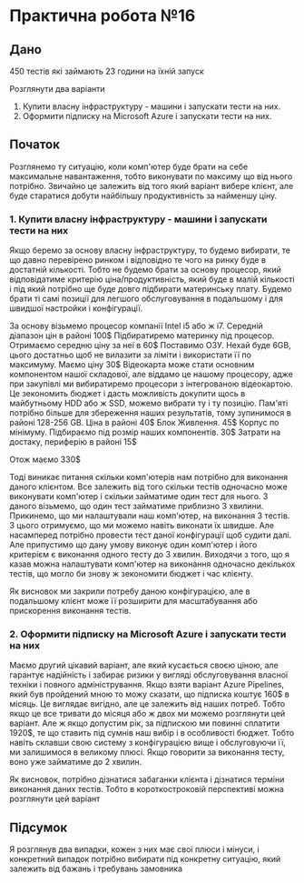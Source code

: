# Практична робота №16

## Дано

450 тестів які займають 23 години на їхній запуск

Розглянути два варіанти

1. Купити власну інфраструктуру - машини і запускати тести на них.
2. Оформити підписку на Microsoft Azure і запускати тести на них.

## Початок

Розглянемо ту ситуацію, коли комп'ютер буде брати на себе максимальне навантаження, тобто виконувати по максиму що від нього потрібно. Звичайно це залежить від того який варіант вибере клієнт, але буде старатися добути найбільшу продуктивність за найменшу ціну.

### 1. Купити власну інфраструктуру - машини і запускати тести на них

Якщо беремо за основу власну інфраструктуру, то будемо вибирати, те що давно перевірено ринком і відповідно те чого на ринку буде в достатній кількості. Тобто не будемо брати за основу процесор, який відповідатиме критерію ціна/продуктивність, який буде в малій кількості і під який потрібно ще буде довго підбирати материнську плату. Будемо брати ті самі позиції для легшого обслуговування в подальшому і для швидшої настройки і конфігурації.

За основу візьмемо процесор компанії Intel i5 або ж i7. Середній діапазон цін в районі 100$
Підбиратиремо материнку під процесор. Отримаємо середню ціну за неї в 60$
Поставимо ОЗУ. Нехай буде 6GB, цього достатньо щоб не вилазити за ліміти і використати її по максимуму. Маємо ціну 30$
Відеокарта може стати основним компонентом нашої складової, але віддамо це нашому процесору, адже при закупівлі ми вибиратиремо процесори з інтегрованою відеокартою. Це зекономить бюджет і дасть можливість докупити щось в майбутньому
HDD aбо ж SSD, можемо вибрати ту і ту позицію. Пам'яті потрібно більше для збереження наших результатів, тому зупинимося в районі 128-256 GB. Ціна в районі 40$
Блок Живлення. 45$
Корпус по мінімуму. Підбираємо під розмір наших компонентів. 30$
Затрати на достаку, периферію в районі 15$

Отож маємо 330$

Тоді виникає питання скільки комп'ютерів нам потрібно для виконання даного клієнтом. Все залежить від того скільки тестів одночасно може виконувати комп'ютер і скільки займатиме один тест для нього. З даного візьмемо, що один тест займатиме приблизно 3 хвилини. Прикинемо, що ми налаштували наш комп'ютер, на виконання 3 тестів. З цього отримуємо, що ми можемо навіть виконати їх швидше. Але насамперед потрібно провести тест даної конфігурації щоб судити далі. Але припустимо що дану умову виконує один комп'ютер і його критерієм є виконання одного тесту до 3 хвилин. Виходячи з того, що я казав можна налаштувати комп'ютер на виконання одночасно декількох тестів, що могло би знову ж зекономити бюджет і час клієнту.

Як висновок ми закрили потребу даною конфігурацією, але в подальшому клієнт може її розширити для масштабування або прискорення виконання тестів.

### 2. Оформити підписку на Microsoft Azure і запускати тести на них

Маємо другий цікавий варіант, але який кусається своєю ціною, але гарантує надійність і забирає ризики у вигляді обслуговування власної техніки і повного адміністрування.
Якщо взяти варіант Azure Pipelines, який був пройдений мною то можу сказати, що підписка коштує 160$ в місяць. Це виглядає вигідно, але це залежить від наших потреб. Тобто якщо це все тривати до місяця або ж двох ми можемо розглянути цей варіант. Але ж якщо допустим рік, за підпискою ми повинні сплатити 1920$, те що ставить під сумнів наш вибір і в особливості бюджет. Тобто навіть склавши свою систему з конфігурацією вище і обслуговуючи її, ми залишимося в великому плюсі. Якщо говорити за виконання тесту, воно уже займатиме до 2 хвилин.

Як висновок, потрібно дізнатися забаганки клієнта і дізнатися терміни виконання даних тестів. Тобто в короткостроковій перспективі можна розглянути цей варіант

## Підсумок

Я розглянув два випадки, кожен з них має свої плюси і мінуси, і конкретний випадок потрібно вибирати під конкретну ситуацію, який залежить від бажань і требувань замовника
